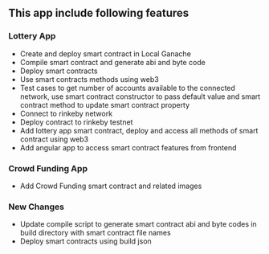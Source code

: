 ## This app include following features

### Lottery App

- Create and deploy smart contract in Local Ganache
- Compile smart contract and generate abi and byte code
- Deploy smart contracts
- Use smart contracts methods using web3
- Test cases to get number of accounts available to the connected network, use smart contract constructor to pass default value and smart contract method to update smart contract property
- Connect to rinkeby network
- Deploy contract to rinkeby testnet
- Add lottery app smart contract, deploy and access all methods of smart contract using web3
- Add angular app to access smart contract features from frontend


### Crowd Funding App

- Add Crowd Funding smart contract and related images


### New Changes

- Update compile script to generate smart contract abi and byte codes in build directory with smart contract file names
- Deploy smart contracts using build json